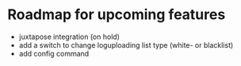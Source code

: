# Roadmap for upcoming features

- juxtapose integration (on hold)
- add a switch to change loguploading list type (white- or blacklist)
- add config command